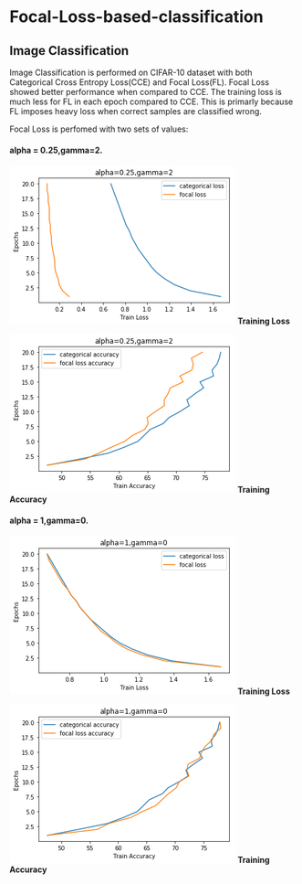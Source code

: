# Focal-Loss-based-classification
## Image Classification
Image Classification is performed on CIFAR-10 dataset with both Categorical Cross Entropy Loss(CCE) and Focal Loss(FL). Focal Loss showed better performance when compared to CCE. The training loss is much less for FL in each epoch compared to CCE. This is primarly because FL imposes heavy loss when correct samples are classified wrong. 

Focal Loss is perfomed with two sets of values: 

#### alpha = 0.25,gamma=2.
![alt text](https://raw.githubusercontent.com/avinashsai/Focal-Loss-based-classification/master/Image%20Classification/loss_gamma2_alpha0.25.png)
         **Training Loss**  

![alt text](https://raw.githubusercontent.com/avinashsai/Focal-Loss-based-classification/master/Image%20Classification/accuracy_gamma2_alpha0.25.png)
          **Training Accuracy**

#### alpha = 1,gamma=0.
![alt text](https://raw.githubusercontent.com/avinashsai/Focal-Loss-based-classification/master/Image%20Classification/loss_gamma0_alpha1.png)
           **Training Loss** 

![alt text](https://raw.githubusercontent.com/avinashsai/Focal-Loss-based-classification/master/Image%20Classification/accuracy_gamma0_alpha1.png)
            **Training Accuracy**
